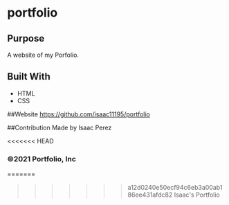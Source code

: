 # portfolio


## Purpose
A website of my Porfolio.

## Built With
* HTML
* CSS

##Website
https://github.com/isaac11195/portfolio

##Contribution
Made by Isaac Perez

<<<<<<< HEAD
### ©️2021 Portfolio, Inc 
=======
>>>>>>> a12d0240e50ecf94c6eb3a00ab186ee431afdc82
Isaac's Portfolio
